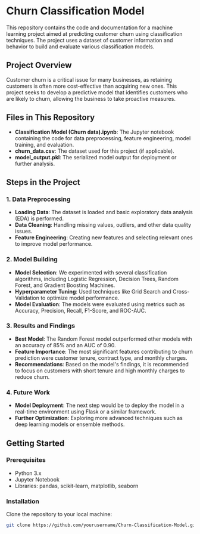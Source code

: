# Churn Classification Model

This repository contains the code and documentation for a machine learning project aimed at predicting customer churn using classification techniques. The project uses a dataset of customer information and behavior to build and evaluate various classification models.

## Project Overview

Customer churn is a critical issue for many businesses, as retaining customers is often more cost-effective than acquiring new ones. This project seeks to develop a predictive model that identifies customers who are likely to churn, allowing the business to take proactive measures.

## Files in This Repository

- **Classification Model (Churn data).ipynb**: The Jupyter notebook containing the code for data preprocessing, feature engineering, model training, and evaluation.
- **churn_data.csv**: The dataset used for this project (if applicable).
- **model_output.pkl**: The serialized model output for deployment or further analysis.

## Steps in the Project

### 1. Data Preprocessing
- **Loading Data**: The dataset is loaded and basic exploratory data analysis (EDA) is performed.
- **Data Cleaning**: Handling missing values, outliers, and other data quality issues.
- **Feature Engineering**: Creating new features and selecting relevant ones to improve model performance.

### 2. Model Building
- **Model Selection**: We experimented with several classification algorithms, including Logistic Regression, Decision Trees, Random Forest, and Gradient Boosting Machines.
- **Hyperparameter Tuning**: Used techniques like Grid Search and Cross-Validation to optimize model performance.
- **Model Evaluation**: The models were evaluated using metrics such as Accuracy, Precision, Recall, F1-Score, and ROC-AUC.

### 3. Results and Findings
- **Best Model**: The Random Forest model outperformed other models with an accuracy of 85% and an AUC of 0.90.
- **Feature Importance**: The most significant features contributing to churn prediction were customer tenure, contract type, and monthly charges.
- **Recommendations**: Based on the model's findings, it is recommended to focus on customers with short tenure and high monthly charges to reduce churn.

### 4. Future Work
- **Model Deployment**: The next step would be to deploy the model in a real-time environment using Flask or a similar framework.
- **Further Optimization**: Exploring more advanced techniques such as deep learning models or ensemble methods.

## Getting Started

### Prerequisites
- Python 3.x
- Jupyter Notebook
- Libraries: pandas, scikit-learn, matplotlib, seaborn

### Installation
Clone the repository to your local machine:

```bash
git clone https://github.com/yourusername/Churn-Classification-Model.git
